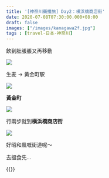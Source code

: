 ```yaml
---
title: '[神奈川衝撞旅] Day2：横浜橋商店街'
date: 2020-07-08T07:30:00.000+08:00
draft: false
images: ["/images/kanagawa2f.jpg"]
tags : [travel-日本-神奈川]
---
```


飲到肚脹脹又再移動

![](/images/kanagawa2f1.jpg)

生麦 → 黄金町駅

![](/images/kanagawa2f2.jpg)

**黃金町**

![](/images/kanagawa2f.jpg)

行兩步就到**横浜橋商店街**

![](/images/kanagawa2f3.jpg)

好昭和風嘅街道呢～
  
去搵食先...


{{<kanagawa>}}
